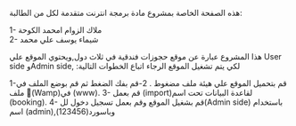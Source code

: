 هذه الصفحة الخاصة بمشروع مادة برمجة انترنت متقدمة لكل من الطالبة:

1- ملاك الزوام امحمد الكوحة<br />
2- شيماء يوسف علي محمد

هذا المشروع عبارة عن موقع حجوزات فندقية في ثلاث دول,ويحتوي الموقع علي User side وAdmin side,
:لكي يتم تشغيل الموقع الرجاء اتباع الخطوات التالية

1-قم بتحميل الموقع علي هيئة ملف مضغوط .
2-قم بفك الضغط ثم قم بوضع الملف في ملف (ًWamp)في (www).
3- قم بعمل (import)لقاعدة البيانات تحت اسم (booking).
4- قم بشغيل الموقع وقم بعمل تسجيل دخول لل(Admin side) باستخدام اسم (admin),وباسورد(123456)
